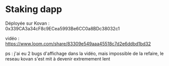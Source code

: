 # Staking dapp

Déployée sur Kovan : 0x339CA3a34cF8c9ECea5993Be6CC0a8BDc38032c1

vidéo : https://www.loom.com/share/83309e549aaa45518c7d2e6ddbd1bd32

ps : j'ai eu 2 bugs d'affichage dans la vidéo, mais impossible de la refaire, le reseau kovan s'est mit à devenir extremement lent
